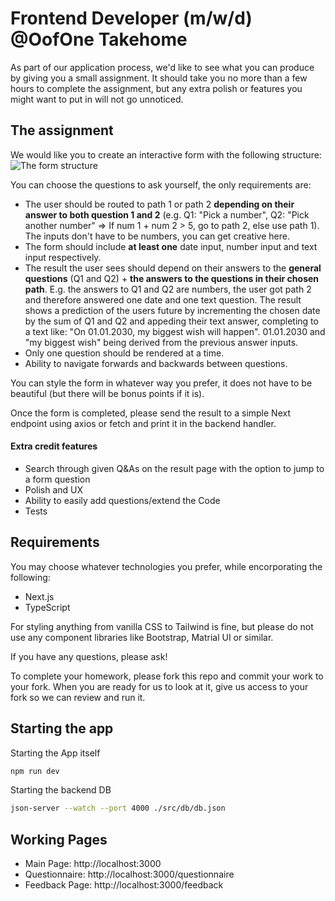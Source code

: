 # Frontend Developer (m/w/d) @OofOne Takehome

As part of our application process, we'd like to see what you can produce by giving you a small assignment. It should take you no more than a few hours to complete the assignment, but any extra polish or features you might want to put in will not go unnoticed.

## [](https://github.com/seedco/frontend-homework#the-assignment)The assignment

We would like you to create an interactive form with the following structure:
![The form structure](structure.png)

You can choose the questions to ask yourself, the only requirements are:

- The user should be routed to path 1 or path 2 **depending on their answer to both question 1 and 2** (e.g. Q1: "Pick a number", Q2: "Pick another number" => If num 1 + num 2 > 5, go to path 2, else use path 1). The inputs don't have to be numbers, you can get creative here.
- The form should include **at least one** date input, number input and text input respectively.
- The result the user sees should depend on their answers to the **general questions** (Q1 and Q2) + **the answers to the questions in their chosen path**. E.g. the answers to Q1 and Q2 are numbers, the user got path 2 and therefore answered one date and one text question. The result shows a prediction of the users future by incrementing the chosen date by the sum of Q1 and Q2 and appeding their text answer, completing to a text like: "On 01.01.2030, my biggest wish will happen".
  01.01.2030 and "my biggest wish" being derived from the previous answer inputs.
- Only one question should be rendered at a time.
- Ability to navigate forwards and backwards between questions.

You can style the form in whatever way you prefer, it does not have to be beautiful (but there will be bonus points if it is).

Once the form is completed, please send the result to a simple Next endpoint using axios or fetch and print it in the backend handler.

#### [](https://github.com/seedco/frontend-homework#extra-credit-features)Extra credit features

- Search through given Q&As on the result page with the option to jump to a form question
- Polish and UX
- Ability to easily add questions/extend the Code
- Tests

## [](https://github.com/seedco/frontend-homework#requirements)Requirements

You may choose whatever technologies you prefer, while encorporating the following:

- Next.js
- TypeScript

For styling anything from vanilla CSS to Tailwind is fine, but please do not use any component libraries like Bootstrap, Matrial UI or similar.

If you have any questions, please ask!

To complete your homework, please fork this repo and commit your work to your fork. When you are ready for us to look at it, give us access to your fork so we can review and run it.

## Starting the app

Starting the App itself

```bash
npm run dev
```

Starting the backend DB

```bash
json-server --watch --port 4000 ./src/db/db.json
```

## Working Pages

- Main Page: http://localhost:3000
- Questionnaire: http://localhost:3000/questionnaire
- Feedback Page: http://localhost:3000/feedback

